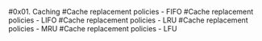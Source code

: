 #0x01. Caching
#Cache replacement policies - FIFO
#Cache replacement policies - LIFO
#Cache replacement policies - LRU
#Cache replacement policies - MRU
#Cache replacement policies - LFU
